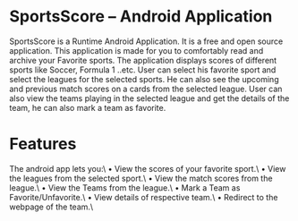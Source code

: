 <h1>SportsScore – Android Application</h1>
SportsScore is a Runtime Android Application. It is a free and open source application.
This application is made for you to comfortably read and archive your Favorite sports. The application displays scores of different sports like Soccer, Formula 1 ..etc. User can select his favorite sport and select the leagues for the selected sports. He can also see the upcoming and previous match scores on a cards from the selected league. User can also view the teams playing in the selected league and get the details of the team, he can also mark a team as favorite.

<h1>Features</h1>
The android app lets you:\
•	View the scores of your favorite sport.\
•	View the leagues from the selected sport.\
•	View the match scores from the league.\
•	View the Teams from the league.\
•	Mark a Team as Favorite/Unfavorite.\
•	View details of respective team.\
•	Redirect to the webpage of the team.\

